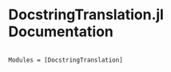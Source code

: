 # DocstringTranslation.jl Documentation

```@index
```

```@autodocs
Modules = [DocstringTranslation]
```
